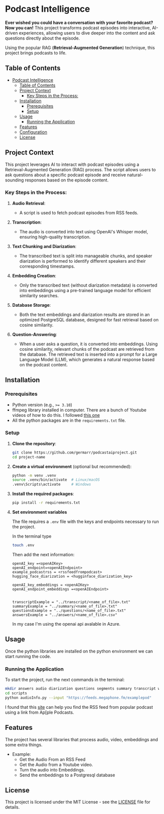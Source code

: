 # Podcast Intelligence

**Ever wished you could have a conversation with your favorite podcast? Now you can!** This project transforms podcast episodes into interactive, AI-driven experiences, allowing users to dive deeper into the content and ask questions directly about the episode.

Using the popular RAG (**Retrieval-Augmented Generation**) technique, this project brings podcasts to life.


## Table of Contents
- [Podcast Intelligence](#podcast-intelligence)
  - [Table of Contents](#table-of-contents)
  - [Project Context](#project-context)
    - [Key Steps in the Process:](#key-steps-in-the-process)
  - [Installation](#installation)
    - [Prerequisites](#prerequisites)
    - [Setup](#setup)
  - [Usage](#usage)
    - [Running the Application](#running-the-application)
  - [Features](#features)
  - [Configuration](#configuration)
  - [License](#license)
  <!-- - [Acknowledgments](#acknowledgments) -->


## Project Context

This project leverages AI to interact with podcast episodes using a Retrieval-Augmented Generation (RAG) process. The script allows users to ask questions about a specific podcast episode and receive natural-sounding responses based on the episode content.

### Key Steps in the Process:

1. **Audio Retrieval**: 
   - A script is used to fetch podcast episodes from RSS feeds.
   
2. **Transcription**: 
   - The audio is converted into text using OpenAI's Whisper model, ensuring high-quality transcription.

3. **Text Chunking and Diarization**: 
   - The transcribed text is split into manageable chunks, and speaker diarization is performed to identify different speakers and their corresponding timestamps.

4. **Embedding Creation**: 
   - Only the transcribed text (without diarization metadata) is converted into embeddings using a pre-trained language model for efficient similarity searches.

5. **Database Storage**: 
   - Both the text embeddings and diarization results are stored in an optimized PostgreSQL database, designed for fast retrieval based on cosine similarity.

6. **Question-Answering**: 
   - When a user asks a question, it is converted into embeddings. Using cosine similarity, relevant chunks of the podcast are retrieved from the database. The retrieved text is inserted into a prompt for a Large Language Model (LLM), which generates a natural response based on the podcast content.

## Installation

### Prerequisites

- Python version (e.g., `>= 3.10`)
- ffmpeg library installed in computer. There are a bunch of Youtube videos of how to do this. I followed [this one](https://www.youtube.com/watch?v=JR36oH35Fgg)
- All the python packages are in the `requirements.txt` file.

### Setup

1. **Clone the repository**:
   ```bash
   git clone https://github.com/germarr/podcastaiproject.git
   cd project-name
   ```

2. **Create a virtual environment** (optional but recommended):
   ```bash
   python -m venv .venv
   source .venv/bin/activate  # Linux/macOS
   .venv\Scripts\activate     # Windows
   ```

3. **Install the required packages**:
   ```bash
   pip install -r requirements.txt
   ```

4. **Set environment variables**

   The file requires a `.env` file with the keys and endpoints necessary to run the project.

   In the terminal type
   ```bash
   touch .env
   ```
   Then add the next information:
   ```
   openAI_key =<openAIKey>
   openAI_endpoint=<openAIEndpoint>
   example_podcastrss = <rssfeedfrompodcast>
   hugging_face_diarization = <hugginface_diarization_key>

   openAI_key_embeddings = <openAIKey>
   openAI_endpoint_embeddings =<openAIEndpoint>


   transcriptExample = "../transcript/<name_of_file>.txt"
   summaryExample = "../summary/<name_of_file>.txt"
   questionsExample = "../questions/<name_of_file>.txt"
   answersExample = "../answers/<name_of_file>.csv"
   ```
   In my case I'm using the openai api avalable in Azure.

## Usage
Once the python libraries are installed on the python environment we can start running the code. 


### Running the Application

To start the project, run the next commands in the terminal:

```bash
mkdir answers audio diarization questions segments summary transcript wavAudio
cd scripts
python audioInfo.py --input "https://feeds.megaphone.fm/examplepod"
```

I found that this [site](https://getrssfeed.com/) can help you find the RSS feed from popular podcast using a link from Ap[ple Podcasts.

## Features
The project has several libraries that process audio, video, embeddings and some extra things.
- Example:
  - Get the Audio From an RSS Feed
  - Get the Audio from a Youtube video.
  - Turn the audio into Embeddings.
  - Send the embeddings to a Postgresql database


## License
This project is licensed under the MIT License - see the [LICENSE](LICENSE) file for details.

<!-- ## Acknowledgments
- Any libraries, tools, or resources that helped with the project.
- People or organizations that inspired the work. -->
